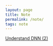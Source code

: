 ```yaml
---
layout: page
title: Note 
permalink: /note/
tags: note
---
```

<div class="mt3">
  <a href="{{ site.baseurl }}/pdf/seminar/understand_DNN2.pdf" class="button button-blue button-big">Understand DNN (2)</a>
</div>


